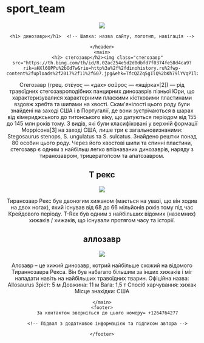 # sport_team
<html>
<title>динозаври</title>

<body>
    <header>
        <img src="https://tse2.mm.bing.net/th/id/OIP.6dZbmsDp1Z3E3HXE5kZyBwHaHa?rs=1&pid=ImgDetMain&o=7&rm=3">

    <h1> динозаври</h1>  <!-- Шапка: назва сайту, логотип, навігація -->
        
    </header>
    <main>
        <h2> стегозавр</h2><img class="стегозавр" src="https://th.bing.com/th/id/R.02ac254e5d2d0dbfd7f0374fe58d4ca9?rik=aHXl6OPPu%2bOd7w&riu=http%3a%2f%2fdinohistory.ru%2fwp-content%2fuploads%2f2017%2f11%2f607.jpg&ehk=TfcQZZq5gIlQ%2bKh79lYVqPIlz6kOwK0rYBFlFtkba0o%3d&risl=&pid=ImgRaw&r=0">
   <p> Стегозавр (грец. στέγος — «дах» σαῦρος — «ящірка»[2]) — рід травоїдних стегозавроподібних панцирних динозаврів пізньої Юри, що характеризувалися характерними пласкими кістковими пластинами вздовж хребта та шипами на хвості. Скам'янілості цього роду були знайдені на заході США і в Португалії, де вони зустрічаються в шарах від кімериджського до титонського віку, що датуються періодом від 155 до 145 млн років тому. З видів, які були класифіковані у верхній формації Моррісона[3] на заході США, лише три є загальновизнаними: Stegosaurus stenops, S. ungulatus та S. sulcatus. Знайдено рештки понад 80 особин цього роду. Через його хвостові шипи та спинні пластини, стегозавр є одним з найбільш легко впізнаваних динозаврів, наряду з тиранозавром, трицератопсом та апатозавром.</p>
   <h2> Т рекс </h2>
   <img class="трекс" src="https://cs10.pikabu.ru/post_img/2019/07/18/1/og_og_1563404007266312486.jpg">
   <p> Тиранозавр Рекс був двоногим хижаком (мається на увазі, що він ходив на двох ногах), який існував від 68 до 66 мільйонів років тому під час Крейдового періоду. T-Rex був одним з найбільших відомих (наземних) хижаків / хижаків, що існували протягом часу та історії. </p>
   <h2> аллозавр </h2>
   <img class="аллозавр" src="https://dinozavriki.com/wp-content/uploads/2010/10/allosaurus_revised-scaled.jpg">
   <p> Алозавр – це хижий динозавр, котрий найбільше схожий на відомого Тираннозавра Рекса. Він був набагато більшим за інших хижаків і міг нападати навіть на найбільших травоїдних тварин. Офіційна назва: Allosaurus Зріст: 5 м Довжина: 11 м Вага: 1,5 т Спосіб харчування: хижак Місце знахідки: США </p>

    </main>
    <footer>
        За контактом зверніться до цього номеру= +1264764277
     
        <!-- Підвал з додатковою інформацією та підписом автора -->
      
    </footer>
</body>

</html>
